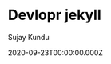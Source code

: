 ---
title: Devlopr jekyll
github: https://github.com/sujaykundu777/devlopr-jekyll
demo: https://devlopr.netlify.app
author: Sujay Kundu
date: 2020-09-23T00:00:00.000Z
ssg:
  - Jekyll
cms:
  - Forestry
  - NetlifyCMS
css:
  - Bootstrap
category:
  - Blog
  - Portfolio
  - Ecommerce
description: >-
  A Jekyll Theme built for Developers and Software Engineers, Dark Mode
  Supported
draft: false
publish_date: '2018-07-03T11:38:13Z'
update_date: '2022-08-03T10:05:05Z'
github_star: 511
github_fork: 748
---